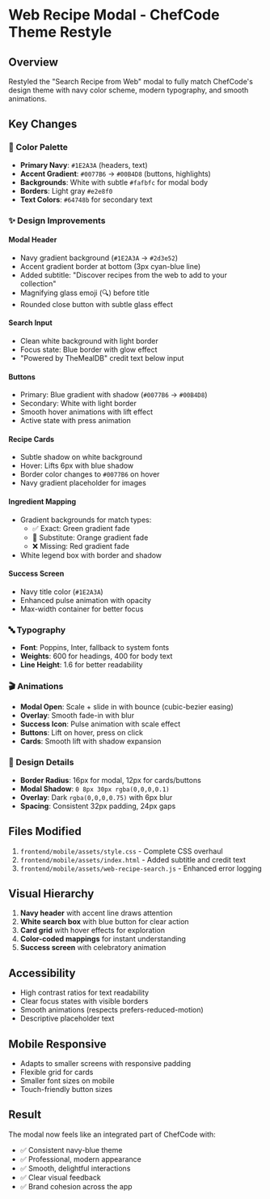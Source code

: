 # Web Recipe Modal - ChefCode Theme Restyle

## Overview
Restyled the "Search Recipe from Web" modal to fully match ChefCode's design theme with navy color scheme, modern typography, and smooth animations.

## Key Changes

### 🎨 Color Palette
- **Primary Navy**: `#1E2A3A` (headers, text)
- **Accent Gradient**: `#0077B6` → `#00B4D8` (buttons, highlights)
- **Backgrounds**: White with subtle `#fafbfc` for modal body
- **Borders**: Light gray `#e2e8f0`
- **Text Colors**: `#64748b` for secondary text

### ✨ Design Improvements

#### Modal Header
- Navy gradient background (`#1E2A3A` → `#2d3e52`)
- Accent gradient border at bottom (3px cyan-blue line)
- Added subtitle: "Discover recipes from the web to add to your collection"
- Magnifying glass emoji (🔍) before title
- Rounded close button with subtle glass effect

#### Search Input
- Clean white background with light border
- Focus state: Blue border with glow effect
- "Powered by TheMealDB" credit text below input

#### Buttons
- Primary: Blue gradient with shadow (`#0077B6` → `#00B4D8`)
- Secondary: White with light border
- Smooth hover animations with lift effect
- Active state with press animation

#### Recipe Cards
- Subtle shadow on white background
- Hover: Lifts 6px with blue shadow
- Border color changes to `#0077B6` on hover
- Navy gradient placeholder for images

#### Ingredient Mapping
- Gradient backgrounds for match types:
  - ✅ Exact: Green gradient fade
  - 🔄 Substitute: Orange gradient fade
  - ❌ Missing: Red gradient fade
- White legend box with border and shadow

#### Success Screen
- Navy title color (`#1E2A3A`)
- Enhanced pulse animation with opacity
- Max-width container for better focus

### 🔤 Typography
- **Font**: Poppins, Inter, fallback to system fonts
- **Weights**: 600 for headings, 400 for body text
- **Line Height**: 1.6 for better readability

### 🎬 Animations
- **Modal Open**: Scale + slide in with bounce (cubic-bezier easing)
- **Overlay**: Smooth fade-in with blur
- **Success Icon**: Pulse animation with scale effect
- **Buttons**: Lift on hover, press on click
- **Cards**: Smooth lift with shadow expansion

### 📐 Design Details
- **Border Radius**: 16px for modal, 12px for cards/buttons
- **Modal Shadow**: `0 8px 30px rgba(0,0,0,0.1)`
- **Overlay**: Dark `rgba(0,0,0,0.75)` with 6px blur
- **Spacing**: Consistent 32px padding, 24px gaps

## Files Modified
1. `frontend/mobile/assets/style.css` - Complete CSS overhaul
2. `frontend/mobile/assets/index.html` - Added subtitle and credit text
3. `frontend/mobile/assets/web-recipe-search.js` - Enhanced error logging

## Visual Hierarchy
1. **Navy header** with accent line draws attention
2. **White search box** with blue button for clear action
3. **Card grid** with hover effects for exploration
4. **Color-coded mappings** for instant understanding
5. **Success screen** with celebratory animation

## Accessibility
- High contrast ratios for text readability
- Clear focus states with visible borders
- Smooth animations (respects prefers-reduced-motion)
- Descriptive placeholder text

## Mobile Responsive
- Adapts to smaller screens with responsive padding
- Flexible grid for cards
- Smaller font sizes on mobile
- Touch-friendly button sizes

## Result
The modal now feels like an integrated part of ChefCode with:
- ✅ Consistent navy-blue theme
- ✅ Professional, modern appearance
- ✅ Smooth, delightful interactions
- ✅ Clear visual feedback
- ✅ Brand cohesion across the app


